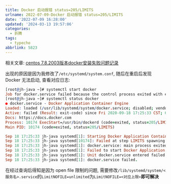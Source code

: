 ```yaml
---
title: Docker 启动报错 status=205/LIMITS
urlname: 2022-07-09-Docker 启动报错 status=205/LIMITS
date: '2022-07-09 16:28:00'
updated: '2024-03-13 19:57:06'
categories:
  - 折腾
tags:
  - typecho
abbrlink: 5823
---
```

相关文章: [centos 7.8.2003版本docker安装失败问题记录](https://blog.csdn.net/rockstics/article/details/108670563)



出现的原因是因为我修改了`/etc/systemd/system.conf`, 随后在重启后发现 Docker 无法启动, 查看对应日志:
```prolog
[root@jh-java ~]# systemctl start docker
Job for docker.service failed because the control process exited with error code. See “systemctl status docker.service” and “journalctl -xe” for details.
[root@jh-java ~]# systemctl status docker
● docker.service - Docker Application Container Engine
Loaded: loaded (/usr/lib/systemd/system/docker.service; disabled; vendor preset: disabled)
Active: failed (Result: exit-code) since Fri 2020-09-18 17:25:33 CST; 6min ago
Docs: https://docs.docker.com
Process: 10174 ExecStart=/usr/bin/dockerd (code=exited, status=205/LIMITS)
Main PID: 10174 (code=exited, status=205/LIMITS)

Sep 18 17:25:33 jh-java systemd[1]: Starting Docker Application Container Engine…
Sep 18 17:25:33 jh-java systemd[10174]: Failed at step LIMITS spawning /usr/bin/dockerd: Operation not permitted
Sep 18 17:25:33 jh-java systemd[1]: docker.service: main process exited, code=exited, status=205/LIMITS
Sep 18 17:25:33 jh-java systemd[1]: Failed to start Docker Application Container Engine.
Sep 18 17:25:33 jh-java systemd[1]: Unit docker.service entered failed state.
Sep 18 17:25:33 jh-java systemd[1]: docker.service failed.
```


在经过查询后得知是因为 open file 限制的问题, 需要修改`/lib/systemd/system/<服务名>.service`的`LimitNOFILE=unlimited`为`LimitNOFILE=<对应上限>`**即可解决**
